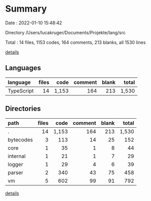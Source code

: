 # Summary

Date : 2022-01-10 15:48:42

Directory /Users/lucakruger/Documents/Projekte/lang/src

Total : 14 files,  1153 codes, 164 comments, 213 blanks, all 1530 lines

[details](details.md)

## Languages
| language | files | code | comment | blank | total |
| :--- | ---: | ---: | ---: | ---: | ---: |
| TypeScript | 14 | 1,153 | 164 | 213 | 1,530 |

## Directories
| path | files | code | comment | blank | total |
| :--- | ---: | ---: | ---: | ---: | ---: |
| . | 14 | 1,153 | 164 | 213 | 1,530 |
| bytecodes | 3 | 113 | 14 | 25 | 152 |
| core | 1 | 35 | 1 | 8 | 44 |
| internal | 1 | 21 | 1 | 7 | 29 |
| logger | 1 | 29 | 4 | 6 | 39 |
| parser | 2 | 340 | 43 | 75 | 458 |
| vm | 5 | 602 | 99 | 91 | 792 |

[details](details.md)